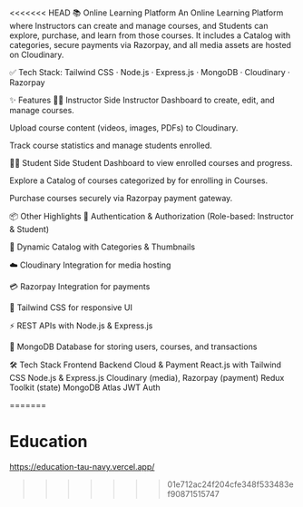 <<<<<<< HEAD
📚 Online Learning Platform
An Online Learning Platform where Instructors can create and manage courses, and Students can explore, purchase, and learn from those courses.
It includes a Catalog with categories, secure payments via Razorpay, and all media assets are hosted on Cloudinary.

✅ Tech Stack: Tailwind CSS · Node.js · Express.js · MongoDB · Cloudinary · Razorpay

✨ Features
👩‍🏫 Instructor Side
Instructor Dashboard to create, edit, and manage courses.

Upload course content (videos, images, PDFs) to Cloudinary.

Track course statistics and manage students enrolled.

👨‍🎓 Student Side
Student Dashboard to view enrolled courses and progress.

Explore a Catalog of courses categorized by for enrolling in Courses.

Purchase courses securely via Razorpay payment gateway.

📦 Other Highlights
🔐 Authentication & Authorization (Role-based: Instructor & Student)

📂 Dynamic Catalog with Categories & Thumbnails

☁️ Cloudinary Integration for media hosting

💳 Razorpay Integration for payments

🎨 Tailwind CSS for responsive UI

⚡ REST APIs with Node.js & Express.js

📡 MongoDB Database for storing users, courses, and transactions


🛠️ Tech Stack
Frontend	Backend	Cloud & Payment
React.js with Tailwind CSS	Node.js & Express.js	Cloudinary (media), Razorpay (payment)
Redux Toolkit (state)	MongoDB Atlas	JWT Auth

=======
# Education
https://education-tau-navy.vercel.app/
>>>>>>> 01e712ac24f204cfe348f533483ef90871515747
